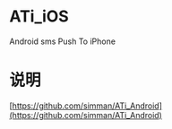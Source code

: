 # ATi_iOS
Android sms Push To iPhone

# 说明

[https://github.com/simman/ATi_Android](https://github.com/simman/ATi_Android)

